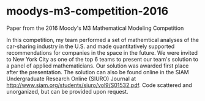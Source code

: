 # moodys-m3-competition-2016
Paper from the 2016 Moody's M3 Mathematical Modeling Competition

In this competition, my team performed a set of mathemtical analyses of the car-sharing industry in the U.S. and made quantitatively supported recommendations for companies in the space in the future. We were invited to New York City as one of the top 6 teams to present our team's solution to a panel of applied mathematicians. Our solution was awarded first place after the presentation. The solution can also be found online in the SIAM Undergraduate Research Online (SIURO) Journal at http://www.siam.org/students/siuro/vol9/S01532.pdf. Code scattered and unorganized, but can be provided upon request.
